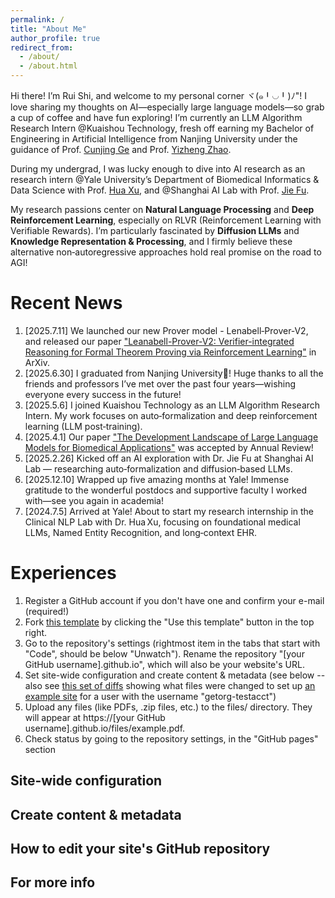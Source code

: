 ```yaml
---
permalink: /
title: "About Me"
author_profile: true
redirect_from: 
  - /about/
  - /about.html
---
```


Hi there! I’m Rui Shi, and welcome to my personal corner ヾ(๑╹◡╹)ﾉ"! I love sharing my thoughts on AI—especially large language models—so grab a cup of coffee and have fun exploring! I’m currently an LLM Algorithm Research Intern @Kuaishou Technology, fresh off earning my Bachelor of Engineering in Artificial Intelligence from Nanjing University under the guidance of Prof. [Cunjing Ge](https://gecunjing.github.io) and Prof. [Yizheng Zhao](https://ai.nju.edu.cn/zhaoyizheng/).

During my undergrad, I was lucky enough to dive into AI research as an research intern @Yale University’s Department of Biomedical Informatics & Data Science with Prof. [Hua Xu](https://medicine.yale.edu/profile/hua-xu/), and @Shanghai AI Lab with Prof. [Jie Fu](https://bigaidream.github.io).

My research passions center on **Natural Language Processing** and **Deep Reinforcement Learning**, especially on RLVR (Reinforcement Learning with Verifiable Rewards). I’m particularly fascinated by **Diffusion LLMs** and **Knowledge Representation & Processing**, and I firmly believe these alternative non‑autoregressive approaches hold real promise on the road to AGI!


# Recent News

1. [2025.7.11] We launched our new Prover model - Lenabell‑Prover‑V2, and released our paper ["Leanabell-Prover-V2: Verifier-integrated Reasoning for Formal Theorem Proving via Reinforcement Learning"](https://arxiv.org/abs/2507.08649) in ArXiv. 
2. [2025.6.30] I graduated from Nanjing University🎉! Huge thanks to all the friends and professors I’ve met over the past four years—wishing everyone every success in the future!
3. [2025.5.6]  I joined Kuaishou Technology as an LLM Algorithm Research Intern. My work focuses on auto‑formalization and deep reinforcement learning (LLM post‑training).
4. [2025.4.1] Our paper ["The Development Landscape of Large Language Models for Biomedical Applications"](https://www.annualreviews.org/content/journals/10.1146/annurev-biodatasci-102224-074736) was accepted by Annual Review!
5. [2025.2.26]  Kicked off an AI exploration with Dr. Jie Fu at Shanghai AI Lab — researching auto‑formalization and diffusion‑based LLMs.
6. [2025.12.10] Wrapped up five amazing months at Yale! Immense gratitude to the wonderful postdocs and supportive faculty I worked with—see you again in academia!
7. [2024.7.5] Arrived at Yale! About to start my research internship in the Clinical NLP Lab with Dr. Hua Xu, focusing on foundational medical LLMs, Named Entity Recognition, and long‑context EHR.


# Experiences

1. Register a GitHub account if you don't have one and confirm your e-mail (required!)
2. Fork [this template](https://github.com/academicpages/academicpages.github.io) by clicking the "Use this template" button in the top right. 
3. Go to the repository's settings (rightmost item in the tabs that start with "Code", should be below "Unwatch"). Rename the repository "[your GitHub username].github.io", which will also be your website's URL.
4. Set site-wide configuration and create content & metadata (see below -- also see [this set of diffs](http://archive.is/3TPas) showing what files were changed to set up [an example site](https://getorg-testacct.github.io) for a user with the username "getorg-testacct")
5. Upload any files (like PDFs, .zip files, etc.) to the files/ directory. They will appear at https://[your GitHub username].github.io/files/example.pdf.  
6. Check status by going to the repository settings, in the "GitHub pages" section

Site-wide configuration
------


Create content & metadata
------



How to edit your site's GitHub repository
------


For more info
------

